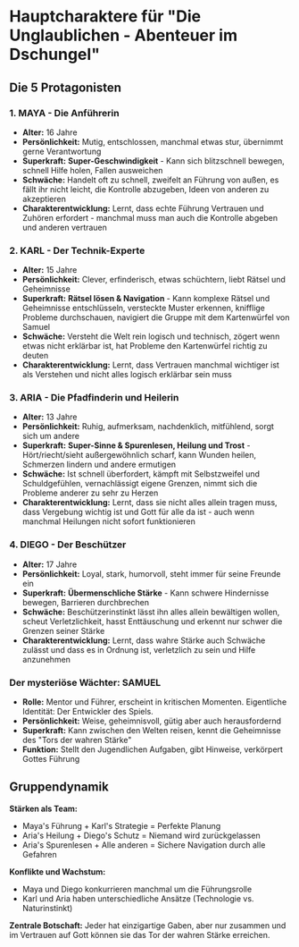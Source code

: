 # Hauptcharaktere für "Die Unglaublichen - Abenteuer im Dschungel"

## Die 5 Protagonisten

### 1. **MAYA** - Die Anführerin
- **Alter:** 16 Jahre
- **Persönlichkeit:** Mutig, entschlossen, manchmal etwas stur, übernimmt gerne Verantwortung
- **Superkraft:** **Super-Geschwindigkeit** - Kann sich blitzschnell bewegen, schnell Hilfe holen, Fallen ausweichen
- **Schwäche:** Handelt oft zu schnell, zweifelt an Führung von außen, es fällt ihr nicht leicht, die Kontrolle abzugeben, Ideen von anderen zu akzeptieren
- **Charakterentwicklung:** Lernt, dass echte Führung Vertrauen und Zuhören erfordert - manchmal muss man auch die Kontrolle abgeben und anderen vertrauen

### 2. **KARL** - Der Technik-Experte
- **Alter:** 15 Jahre
- **Persönlichkeit:** Clever, erfinderisch, etwas schüchtern, liebt Rätsel und Geheimnisse
- **Superkraft:** **Rätsel lösen & Navigation** - Kann komplexe Rätsel und Geheimnisse entschlüsseln, versteckte Muster erkennen, knifflige Probleme durchschauen, navigiert die Gruppe mit dem Kartenwürfel von Samuel
- **Schwäche:** Versteht die Welt rein logisch und technisch, zögert wenn etwas nicht erklärbar ist, hat Probleme den Kartenwürfel richtig zu deuten
- **Charakterentwicklung:** Lernt, dass Vertrauen manchmal wichtiger ist als Verstehen und nicht alles logisch erklärbar sein muss

### 3. **ARIA** - Die Pfadfinderin und Heilerin
- **Alter:** 13 Jahre
- **Persönlichkeit:** Ruhig, aufmerksam, nachdenklich, mitfühlend, sorgt sich um andere
- **Superkraft:** **Super-Sinne & Spurenlesen, Heilung und Trost** - Hört/riecht/sieht außergewöhnlich scharf, kann Wunden heilen, Schmerzen lindern und andere ermutigen
- **Schwäche:** Ist schnell überfordert, kämpft mit Selbstzweifel und Schuldgefühlen, vernachlässigt eigene Grenzen, nimmt sich die Probleme anderer zu sehr zu Herzen
- **Charakterentwicklung:** Lernt, dass sie nicht alles allein tragen muss, dass Vergebung wichtig ist und Gott für alle da ist - auch wenn manchmal Heilungen nicht sofort funktionieren

### 4. **DIEGO** - Der Beschützer
- **Alter:** 17 Jahre
- **Persönlichkeit:** Loyal, stark, humorvoll, steht immer für seine Freunde ein
- **Superkraft:** **Übermenschliche Stärke** - Kann schwere Hindernisse bewegen, Barrieren durchbrechen
- **Schwäche:** Beschützerinstinkt lässt ihn alles allein bewältigen wollen, scheut Verletzlichkeit, hasst Enttäuschung und erkennt nur schwer die Grenzen seiner Stärke
- **Charakterentwicklung:** Lernt, dass wahre Stärke auch Schwäche zulässt und dass es in Ordnung ist, verletzlich zu sein und Hilfe anzunehmen

### Der mysteriöse Wächter: **SAMUEL**
- **Rolle:** Mentor und Führer, erscheint in kritischen Momenten. Eigentliche Identität: Der Entwickler des Spiels.
- **Persönlichkeit:** Weise, geheimnisvoll, gütig aber auch herausfordernd
- **Superkraft:** Kann zwischen den Welten reisen, kennt die Geheimnisse des "Tors der wahren Stärke"
- **Funktion:** Stellt den Jugendlichen Aufgaben, gibt Hinweise, verkörpert Gottes Führung

## Gruppendynamik

**Stärken als Team:**
- Maya's Führung + Karl's Strategie = Perfekte Planung
- Aria's Heilung + Diego's Schutz = Niemand wird zurückgelassen
- Aria's Spurenlesen + Alle anderen = Sichere Navigation durch alle Gefahren

**Konflikte und Wachstum:**
- Maya und Diego konkurrieren manchmal um die Führungsrolle
- Karl und Aria haben unterschiedliche Ansätze (Technologie vs. Naturinstinkt)

**Zentrale Botschaft:**
Jeder hat einzigartige Gaben, aber nur zusammen und im Vertrauen auf Gott können sie das Tor der wahren Stärke erreichen.
